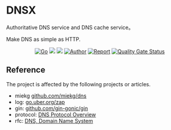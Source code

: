 # DNSX

Authoritative DNS service and DNS cache service。

Make DNS as simple as HTTP.

<p style="text-align: center">
    <a href="https://github.com/dingdayu/dnsx/actions"><img src="https://github.com/dingdayu/dnsx/workflows/Go/badge.svg" alt="Go"></a>
    <a href="https://codeclimate.com/github/dingdayu/dnsx/maintainability"><img src="https://api.codeclimate.com/v1/badges/eda6760b436abe89af5e/maintainability" /></a>
    <a href="https://codeclimate.com/github/dingdayu/dnsx/test_coverage"><img src="https://api.codeclimate.com/v1/badges/eda6760b436abe89af5e/test_coverage" /></a>
    <a href="https://blog.dingxiaoyu.com"><img src="https://img.shields.io/badge/author-@dingdayu-blue.svg?style=flat" alt="Author"></a>
    <a href="https://goreportcard.com/report/github.com/dingdayu/dnsx"><img src="https://goreportcard.com/badge/github.com/dingdayu/dnsx" alt="Report"></a>
    <a href="https://sonarcloud.io/dashboard?id=dingdayu_dnsx"><img src="https://sonarcloud.io/api/project_badges/measure?project=dingdayu_dnsx&metric=alert_status" alt="Quality Gate Status"></a>
</p>

## Reference

The project is affected by the following projects or articles.

- miekg [github.com/miekg/dns](github.com/miekg/dns)
- log: [go.uber.org/zap](go.uber.org/zap)
- gin: [github.com/gin-gonic/gin](github.com/gin-gonic/gin)
- protocol: [DNS Protocol Overview](https://www.freesoft.org/CIE/Topics/77.htm)
- rfc: [DNS, Domain Name System](http://www.networksorcery.com/enp/protocol/dns.htm)
